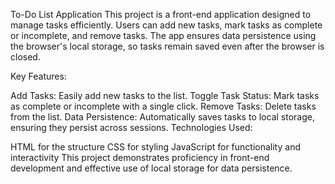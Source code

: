 To-Do List Application
This project is a front-end application designed to manage tasks efficiently. Users can add new tasks, mark tasks as complete or incomplete, and remove tasks. The app ensures data persistence using the browser's local storage, so tasks remain saved even after the browser is closed.

Key Features:

Add Tasks: Easily add new tasks to the list.
Toggle Task Status: Mark tasks as complete or incomplete with a single click.
Remove Tasks: Delete tasks from the list.
Data Persistence: Automatically saves tasks to local storage, ensuring they persist across sessions.
Technologies Used:

HTML for the structure
CSS for styling
JavaScript for functionality and interactivity
This project demonstrates proficiency in front-end development and effective use of local storage for data persistence.
